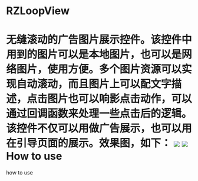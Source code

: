 RZLoopView
==========

无缝滚动的广告图片展示控件。该控件中用到的图片可以是本地图片，也可以是网络图片，使用方便。多个图片资源可以实现自动滚动，而且图片上可以配文字描述，点击图片也可以响影点击动作，可以通过回调函数来处理一些点击后的逻辑。该控件不仅可以用做广告展示，也可以用在引导页面的展示。效果图，如下：
[![](https://raw.github.com/ReyZhang/RZScaleplate/master/Screens/1.png)](https://raw.github.com/ReyZhang/RZScaleplate/master/Screens/1.png)
[![](https://raw.github.com/ReyZhang/RZScaleplate/master/Screens/2.png)](https://raw.github.com/ReyZhang/RZScaleplate/master/Screens/2.png)
How to use
==========
how to use
